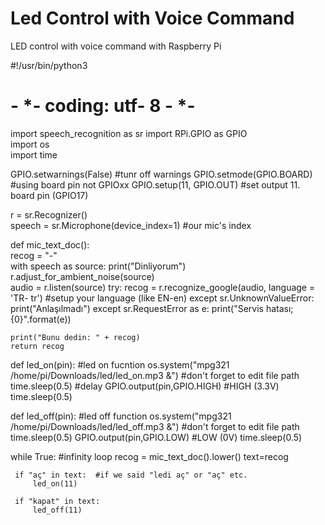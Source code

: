 # Led Control with Voice Command
LED control with voice command with Raspberry Pi

#!/usr/bin/python3 
# - *- coding: utf- 8 - *-

import speech_recognition as sr 
import RPi.GPIO as GPIO   
import os  
import time     

GPIO.setwarnings(False)   #tunr off warnings
GPIO.setmode(GPIO.BOARD) #using board pin not GPIOxx
GPIO.setup(11, GPIO.OUT)     #set output 11. board pin (GPIO17)

r = sr.Recognizer()       
speech = sr.Microphone(device_index=1)  #our mic's index

def mic_text_doc():                        
    recog = "-"   
    with speech as source:
        print("Dinliyorum")
        r.adjust_for_ambient_noise(source)  
        audio = r.listen(source) 
        try:
            recog = r.recognize_google(audio, language = 'TR- tr') #setup your language (like EN-en)
        except sr.UnknownValueError:                  
            print("Anlaşılmadı")
        except sr.RequestError as e:
            print("Servis hatası; {0}".format(e))
    
    print("Bunu dedin: " + recog)   
    return recog

def led_on(pin): #led on fucntion
    os.system("mpg321 /home/pi/Downloads/led/led_on.mp3  &") #don't forget to edit file path
    time.sleep(0.5) #delay 
    GPIO.output(pin,GPIO.HIGH)  #HIGH (3.3V)
    time.sleep(0.5)
    

def led_off(pin): #led off function
    os.system("mpg321 /home/pi/Downloads/led/led_off.mp3 &") #don't forget to edit file path
    time.sleep(0.5)
    GPIO.output(pin,GPIO.LOW) #LOW (0V)
    time.sleep(0.5)
    
while True: #infinity loop
     recog = mic_text_doc().lower() 
     text=recog
     
     if "aç" in text:  #if we said "ledi aç" or "aç" etc.
         led_on(11)  
            
     if "kapat" in text:
         led_off(11)  
